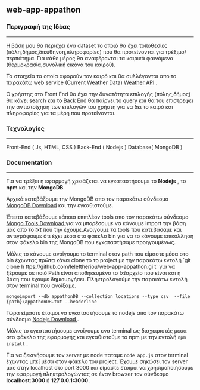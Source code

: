## web-app-appathon

### Περιγραφή της Ιδέας 
<hr>

<p>Η βάση μου θα περιέχει ένα dataset το οποιό θα έχει τοποθεσίες (πόλη,δήμος,διεύθηνση,πληροφορίες) που θα προτείνονται για τρέξιμο/περπάτημα.
Για κάθε μέρος θα αναφέρονται τα καιρικά φαινόμενα (θερμοκρασία,συνολική εικόνα του καιρού).</p>

<p>Τα στοιχεία τα οποία αφορούν τον καιρό και θα συλλέγονται απο το παρακάτω web service (Current Weather Data) <a href='https://openweathermap.org/api'>Weather API</a> .</p>

<p>O χρήστης στο Front End θα έχει την δυνατότητα επιλογής (πόλης,δήμος) θα κάνει search και το Back End θα παίρνει τo query και θα του επιστρεφει την αντιστοίχηση των επιλογών του χρήστη για να δει το καιρό και πληροφορίες για τα μέρη που προτείνονται.</p>

### Τεχνολογίες
<hr>

Front-End ( Js, HTML, CSS )
Back-End ( Nodejs )
Database( MongoDB )

### Documentation
<hr>

<p>Για να τρέξει η εφαρμογή χρειάζεται να εγκαταστήσουμε το <b>Nodejs</b> , το <b>npm</b> και την <b>MongoDB</b>.

Αρχικά κατεβάζουμε την MongoDB απο τον παρακάτω σύνδεσμο [MongoDB Download](https://www.mongodb.com/try/download/enterprise) και την εγκαθιστούμε.</p>

<p>Έπειτα κατεβάζουμε κάποια επιπλέον tools απο τον παρακάτω σύνδεσμο <a  href='https://docs.mongodb.com/database-tools/installation/#install-tools'>Mongo Tools Download </a> 
για να μπορέσουμε να κάνουμε import την βάση μας απο το <i> txt </i> που την έχουμε.Ανοίγουμε τα tools που κατεβάσαμε και αντιγράφουμε ότι έχει μέσα στο φάκελο bin για να το κάνουμε επικόλληση στον φάκελο bin της MongoDB που εγκαταστήσαμε προηγουμένως.</p>
</p>Μόλις το κάνουμε ανοίγουμε το terminal στον path που είμαστε μέσα στο bin έχωντας πρώτα κάνει clone το το project με την παρακάτω εντολή 
`git clone h ttps://github.com/leleftheriou/web-app-appathon.gi t` για να ξέρουμε σε ποιό Path είναι αποθηκευμένο το <i>txt</i>αρχείο που είναι και η βάση που έχουμε δημιουργήσει.
Πληκτρολογούμε την παρακάτω εντολή στον terminal που ανοίξαμε.</p>

`mongoimport --db appathonDB --collection locations --type csv  --file  {path}\appathonDB.txt --headerline`

<p>Τώρα είμαστε έτοιμοι να εγκαταστήσουμε το nodejs απο τον παρακάτω σύνδεσμο <a href=https://nodejs.org/en/download>Nodejs Download </a> . 

Μόλις το εγκαταστήσουμε  ανοίγουμε ενα terminal ως διαχειριστές μεσα στο φάκελο της εφαρμογής και εγκαθιστούμε το npm με την εντολή `npm install` .

Για να ξεκινήσουμε τον server με node παταμε `node app.js` στον terminal έχωντας μπεί μέσα στον φάκελο του project.
Έχουμε σηκώσει τον server μας στην localhost στο port 3000 και είμαστε έτοιμοι να χρησιμοποιήσουμε την εφαρμογή πληκτρολογώντας
σε έναν browser τον σύνδεσμο <b>localhost:3000 </b> ή <b> 127.0.0.1:3000 </b>.

